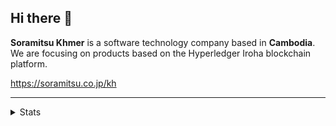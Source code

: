 ## Hi there 👋

**Soramitsu Khmer** is a software technology company based in **Cambodia**.  
We are focusing on products based on the Hyperledger Iroha blockchain platform.

https://soramitsu.co.jp/kh

---
<!-- Stats -->
<details>
   <summary>Stats</summary>
   <br>
   <img src="https://visitor-badge.glitch.me/badge?page_id=soramitsukhmer.soramitsukhmer" alt="visitor">
</details>
